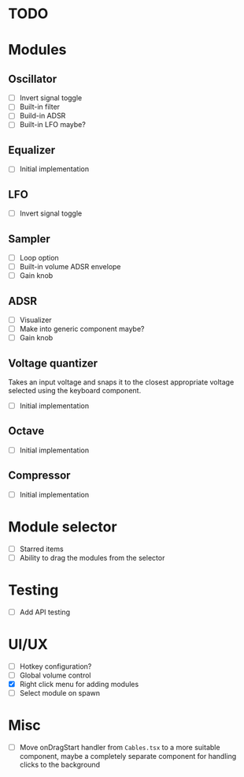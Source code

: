 # TODO

# Modules

## Oscillator

- [ ] Invert signal toggle
- [ ] Built-in filter
- [ ] Build-in ADSR
- [ ] Built-in LFO maybe?

## Equalizer

- [ ] Initial implementation

## LFO

- [ ] Invert signal toggle

## Sampler

- [ ] Loop option
- [ ] Built-in volume ADSR envelope
- [ ] Gain knob

## ADSR

- [ ] Visualizer
- [ ] Make into generic component maybe?
- [ ] Gain knob

## Voltage quantizer

Takes an input voltage and snaps it to the closest appropriate voltage selected using the keyboard component.

- [ ] Initial implementation

## Octave

- [ ] Initial implementation

## Compressor

- [ ] Initial implementation

# Module selector

- [ ] Starred items
- [ ] Ability to drag the modules from the selector

# Testing

- [ ] Add API testing

# UI/UX

- [ ] Hotkey configuration?
- [ ] Global volume control
- [x] Right click menu for adding modules
- [ ] Select module on spawn

# Misc

- [ ] Move onDragStart handler from `Cables.tsx` to a more suitable component, maybe a completely separate component for handling clicks to the background

